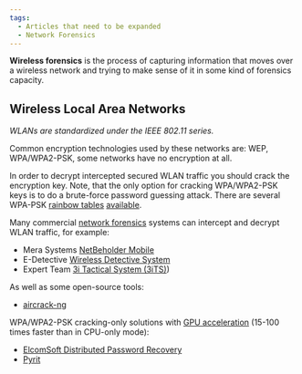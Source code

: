 ```yaml
---
tags:
  - Articles that need to be expanded
  - Network Forensics
---
```

**Wireless forensics** is the process of capturing information that
moves over a wireless network and trying to make sense of it in some
kind of forensics capacity.

## Wireless Local Area Networks

*WLANs are standardized under the IEEE 802.11 series.*

Common encryption technologies used by these networks are: WEP,
WPA/WPA2-PSK, some networks have no encryption at all.

In order to decrypt intercepted secured WLAN traffic you should crack
the encryption key. Note, that the only option for cracking WPA/WPA2-PSK
keys is to do a brute-force password guessing attack. There are several
WPA-PSK [rainbow tables](rainbow_tables.md)
[available](http://www.renderlab.net/projects/WPA-tables/).

Many commercial [network forensics](network_forensics.md)
systems can intercept and decrypt WLAN traffic, for example:

* Mera Systems [NetBeholder Mobile](http://netbeholder.com/)
* E-Detective [Wireless Detective System](https://www.edecision4u.com/PRODUCTS.html)
* Expert Team [3i Tactical System (3iTS)](http://expert-team.net/home/product/))

As well as some open-source tools:

* [aircrack-ng](http://aircrack-ng.org/doku.php)

WPA/WPA2-PSK cracking-only solutions with [GPU acceleration](forensics_on_gpus.md)
(15-100 times faster than in CPU-only mode):

* [ElcomSoft Distributed Password Recovery](http://www.elcomsoft.com/edpr.html)
* [Pyrit](http://code.google.com/p/pyrit/)
